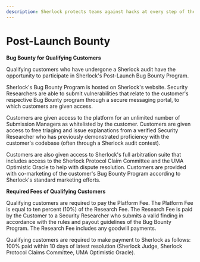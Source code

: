 ```yaml
---
description: Sherlock protects teams against hacks at every step of the journey
---
```


# Post-Launch Bounty

**Bug Bounty for Qualifying Customers**&#x20;

Qualifying customers who have undergone a Sherlock audit have the opportunity to participate in Sherlock's Post-Launch Bug Bounty Program.&#x20;

Sherlock's Bug Bounty Program is hosted on Sherlock's website. Security Researchers are able to submit vulnerabilities that relate to the customer's respective Bug Bounty program through a secure messaging portal, to which customers are given access.&#x20;

Customers are given access to the platform for an unlimited number of Submission Managers as whitelisted by the customer. Customers are given access to free triaging and issue explanations from a verified Security Researcher who has previously demonstrated proficiency with the customer's codebase (often through a Sherlock audit contest).&#x20;

Customers are also given access to Sherlock's full arbitration suite that includes access to the Sherlock Protocol Claim Committee and the UMA Optimistic Oracle to help with dispute resolution. Customers are provided with co-marketing of the customer's Bug Bounty Program according to Sherlock's standard marketing efforts.&#x20;

**Required Fees of Qualifying Customers**&#x20;

Qualifying customers are required to pay the Platform Fee. The Platform Fee is equal to ten percent (10%) of the Research Fee. The Research Fee is paid by the Customer to a Security Researcher who submits a valid finding in accordance with the rules and payout guidelines of the Bug Bounty Program. The Research Fee includes any goodwill payments.

Qualifying customers are required to make payment to Sherlock as follows: 100% paid within 10 days of latest resolution (Sherlock Judge, Sherlock Protocol Claims Committee, UMA Optimistic Oracle).
